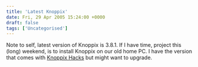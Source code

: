 ```yaml
---
title: 'Latest Knoppix'
date: Fri, 29 Apr 2005 15:24:00 +0000
draft: false
tags: ['Uncategorised']
---
```


Note to self, latest version of Knoppix is 3.8.1. If I have time, project this (long) weekend, is to install Knoppix on our old home PC. I have the version that comes with [Knoppix Hacks](http://www.oreilly.com/catalog/knoppixhks/index.html) but might want to upgrade.